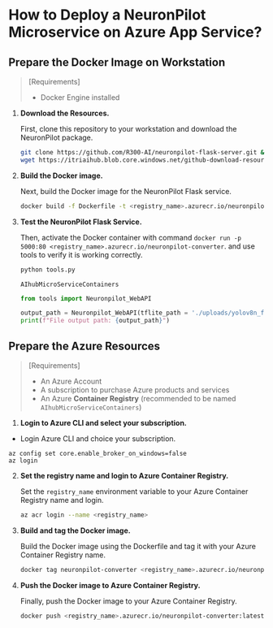 # How to Deploy a NeuronPilot Microservice on Azure App Service?
## Prepare the Docker Image on Workstation
> [Requirements]
> * Docker Engine installed

1. **Download the Resources.**

    First, clone this repository to your workstation and download the NeuronPilot package.

    ```sh
    git clone https://github.com/R300-AI/neuronpilot-flask-server.git && cd neuronpilot-flask-server
    wget https://itriaihub.blob.core.windows.net/github-download-resources/repository/ITRI-AI-Hub/neuronpilot-6.0.5_x86_64.tar.gz
    ```

2. **Build the Docker image.**

    Next, build the Docker image for the NeuronPilot Flask service.
    ```sh
    docker build -f Dockerfile -t <registry_name>.azurecr.io/neuronpilot-converter .
    ```

3. **Test the NeuronPilot Flask Service.**

    Then, activate the Docker container with command `docker run -p 5000:80 <registry_name>.azurecr.io/neuronpilot-converter`. and use tools to verify it is working correctly.

    ```bash
    python tools.py
    ```
    `AIhubMicroServiceContainers`
    ```python
    from tools import Neuronpilot_WebAPI

    output_path = Neuronpilot_WebAPI(tflite_path = './uploads/yolov8n_float32.tflite', output_folder = './', url = 'http://localhost:5000/')
    print(f"File output path: {output_path}")
    ```
    

## Prepare the Azure Resources
> [Requirements]
> * An Azure Account
> * A subscription to purchase Azure products and services
> * An Azure **Container Registry** (recommended to be named `AIhubMicroServiceContainers`)


1. **Login to Azure CLI and select your subscription.**

* Login Azure CLI and choice your subscription.
```
az config set core.enable_broker_on_windows=false
az login
```

2. **Set the registry name and login to Azure Container Registry.**

    Set the `registry_name` environment variable to your Azure Container Registry name and login.

    ```bash
    az acr login --name <registry_name>
    ```

3. **Build and tag the Docker image.**

    Build the Docker image using the Dockerfile and tag it with your Azure Container Registry name.

    ```bash
    docker tag neuronpilot-converter <registry_name>.azurecr.io/neuronpilot:latest
    ```

4. **Push the Docker image to Azure Container Registry.**

    Finally, push the Docker image to your Azure Container Registry.

    ```bash
    docker push <registry_name>.azurecr.io/neuronpilot-converter:latest
    ```
